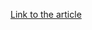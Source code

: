 [Link to the article](https://www.mcafee.com/blogs/other-blogs/mcafee-labs/netop-vision-pro-distance-learning-software-is-20-20-in-hindsight/)
